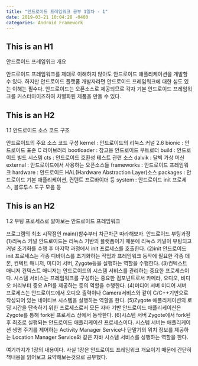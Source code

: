 ```yaml
---
title: "안드로이드 프레임워크 공부 1일차 - 1"
date: 2019-03-21 10:04:28 -0400
categories: Android Framework
---
```

This is an H1
-------------
안드로이드 프레임워크 개요

안드로이드 프레임워크를 제대로 이해하지 않아도 안드로이드 애플리케이션을 개발할 수 있다.
하지만 안드로이드 플랫폼 개발자라면 안드로이드 프레임워크에 대한 심도 있는 이해는 필수다.
안드로이드는 오픈소스로 제공되므로 각자 기본 안드로이드 프레임워크를 커스터마이즈하여 차별화된 제품을 만들 수 있다.

This is an H2
-------------
1.1 안드로이드 소스 코드 구조

안드로이드의 주요 소스 코드 구성
kernel : 안드로이드의 리눅스 커널 2.6
bionic : 안드로이드 표준 C 라이브러리
bootloader : 참고용 안드로이드 부트로더
build : 안드로이드 빌드 시스템
cts : 안드로이드 호환성 테스트 관련 소스
dalvik : 달빅 가상 머신
external : 안드로이드에서 사용하는 오픈소스들
frameworks : 안드로이드 프레임워크
hardware : 안드로이드 HAL(Hardware Abstraction Layer)소스
packages : 안드로이드 기본 애플리케이션, 컨텐트 프로바이더 등
system : 안드로이드 init 프로세스, 블루투스 도구 모음 등

This is an H2
-------------
1.2 부팅 프로세스로 알아보는 안드로이드 프레임워크

프로그램의 최초 시작점인 main()함수부터 차근차근 따라해보자.
안드로이드 부팅과정
(1)리눅스 커널
안드로이드는 리눅스 기반의 플랫폼이기 때문에 리눅스 커널이 부팅되고 커널 초기화를 수행 후 마지막 과정에서 init 프로세스를 호출한다.
(2)init
안드로이드 init 프로세스는 각종 디바이스를 초기화하는 작업과 프레임워크 동작에 필요한 각종 데몬, 컨텍트 매니저, 미디어 서버, Zygote등을 실행하는 역할을 수행한다.
(3)컨텍스트 매니저
컨텍스트 매니저는 안드로이드의 시스템 서비스를 관리하는 중요한 프로세스이다. 시스템 서비스는 프레임워크를 구성하는 중요한 컴포넌트로서 카메라, 오디오, 비디오 처리부터 중요 API를 제공하는 등의 역할을 수행한다.
(4)미디어 서버
미디어 서버 프로세스는 안드로이드에서 오디오 출력이나 Camera서비스와 같이 C/C++기반으로 작성되어 있는 네이티브 시스템을 실행하는 역할을 한다.
(5)Zygote
애플리케이션의 로딩 시간을 단축하기 위한 프로세스로서 모든 자바 기반 안드로이드 애플리케이션은 Zygote를 통해 fork된 프로세스 상에서 동작한다.
(6)시스템 서버
Zygote에서 fork된 후 최초로 실행되는 안드로이드 애플리케이션 프로세스이다.
시스템 서버는 애플리케이션 생명 주기를 제어하는 Activity Manager Service나 단말기의 위치 정보를 제공하는 Location Manager Service와 같은 자바 시스템 서비스를 싱행하는 역할을 한다.

여기까지가 1장의 내용이다. 사실 1장은 안드로이드 프레임워크 개요이기 때문에 간단히 책내용을 읽어보고 요약해보는것으로 공부했다.
